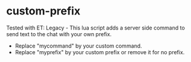# custom-prefix
Tested with ET: Legacy - This lua script adds a server side command to send text to the chat with your own prefix.

- Replace "mycommand" by your custom command.
- Replace "myprefix" by your custom prefix or remove it for no prefix.
